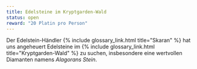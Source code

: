 ```yaml
---
title: Edelsteine im Kryptgarden-Wald
status: open
reward: "20 Platin pro Person"
---
```


Der Edelstein-Händler {% include glossary_link.html title="Skaran" %} hat uns angeheuert Edelsteine
im {% include glossary_link.html title="Kryptgarden-Wald" %} zu suchen, insbesondere eine wertvollen
Diamanten namens *Alagorans Stein*.
